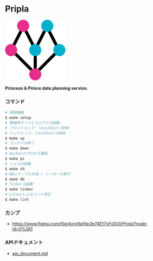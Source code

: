 # Pripla

<img src="./front/assets/images/logo/logo_black.png" width="200px">

**Princess & Prince date planning service.**

### コマンド

```bash
# 環境構築
$ make setup
# 開発用サーバとコンテナの起動
# フロントエンド: localhost:3000
# バックエンド: localhost:8000
$ make up
# コンテナの終了
$ make down
# Dockerのプロセス確認
$ make ps
# シェルの起動
$ make sh
# DBにテーブル作成 + シーダーの実行
$ make db
# Tinkerの起動
$ make tinker
# Linterによるコード修正
$ make lint
```

### カンプ

- https://www.figma.com/file/4yro9aYdo3e74E17vFvDOI/Pripla?node-id=0%3A1

### APIドキュメント

- [api_document.md](./api_document.md)